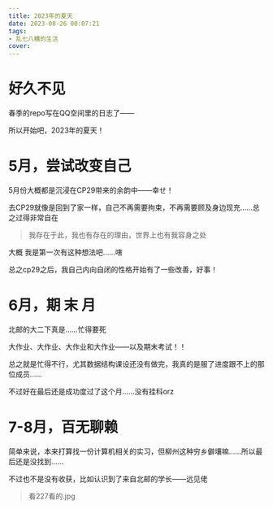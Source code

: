 ```yaml
---
title: 2023年的夏天
date: 2023-08-26 00:07:21
tags:
- 乱七八糟的生活
cover:
---
```

# 好久不见

春季的repo写在QQ空间里的日志了——

所以开始吧，2023年的夏天！

# 5月，尝试改变自己

5月份大概都是沉浸在CP29带来的余韵中——幸せ！

去CP29就像是回到了家一样，自己不再需要拘束，不再需要顾及身边现充……总之过得非常自在

> 我存在于此，我也有存在的理由，世界上也有我容身之处

大概 我是第一次有这种想法吧……嗐

总之cp29之后，我自己内向自闭的性格开始有了一些改善，好事！

# 6月，期 末 月

北邮的大二下真是……忙得要死 

大作业、大作业、大作业和大作业——以及期末考试！！

总之就是忙得不行，尤其数据结构课设还没有做完，我真的是服了进度跟不上的那位成员……

不过好在最后还是成功度过了这个月……没有挂科orz

# 7-8月，百无聊赖

简单来说，本来打算找一份计算机相关的实习，但柳州这种穷乡僻壤嘛……所以最后还是没找到……

不过也不是没有收获，比如认识到了来自北邮的学长——远见佬

> 看227看的.jpg

  